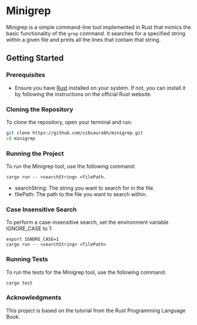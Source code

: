 # Minigrep

Minigrep is a simple command-line tool implemented in Rust that mimics the basic functionality of the `grep` command. It searches for a specified string within a given file and prints all the lines that contain that string.

## Getting Started

### Prerequisites

- Ensure you have [Rust](https://www.rust-lang.org/) installed on your system. If not, you can install it by following the instructions on the official Rust website.

### Cloning the Repository

To clone the repository, open your terminal and run:

```bash
git clone https://github.com/sibsaurabh/minigrep.git
cd minigrep
```

### Running the Project

To run the Minigrep tool, use the following command:

```
cargo run -- <searchString> <filePath.
```

- searchString: The string you want to search for in the file.
- filePath: The path to the file you want to search within.

### Case Insensitive Search

To perform a case-insensitive search, set the environment variable IGNORE_CASE to 1:

```
export IGNORE_CASE=1
cargo run -- <searchString> <filePath>
```

### Running Tests

To run the tests for the Minigrep tool, use the following command:

```
cargo test
```

### Acknowledgments

This project is based on the tutorial from the Rust Programming Language Book.
